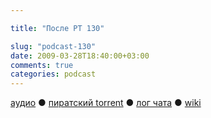 ```yaml
---

title: "После РТ 130"

slug: "podcast-130"
date: 2009-03-28T18:40:00+03:00
comments: true
categories: podcast
---
```

[аудио](http://cdn.radio-t.com/rt130post.mp3) ● [пиратский torrent](http://pirates.radio-t.com/torrents/rt130post.mp3.torrent) ● [лог чата](http://chat.radio-t.com/logs/radio-t-130.html) ● [wiki](http://wiki.radio-t.com/%D0%9F%D0%BE%D1%81%D0%BB%D0%B5_%D0%A0%D0%A2_130)<audio src="http://cdn.radio-t.com/rt130post.mp3" preload="none">
